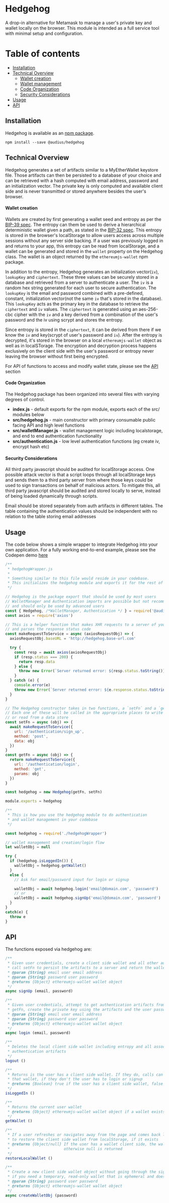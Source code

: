 # Hedgehog
A drop-in alternative for Metamask to manage a user's private key and wallet locally on the browser. This module is intended as a full service tool with minimal setup and configuration. 

Table of contents
=================

<!--ts-->
   * [Installation](#installation)
   * [Technical Overview](#technical-overview)
     * [Wallet creation](#wallet-creation)
     * [Wallet management](#wallet-management)
     * [Code Organization](#code-organization)
     * [Security Considerations](#security-considerations)
   * [Usage](#usage)
   * [API](#api)
<!--te-->


## Installation
Hedgehog is available as an [npm package](). 

`npm install --save @audius/hedgehog`

## Technical Overview

Hedgehog generates a set of artifacts similar to a MyEtherWallet keystore file. Those artifacts can then be persisted to a database of your choice and can be retrieved with a hash computed with email address, password and an initialization vector. The private key is only computed and available client side and is never transmitted or stored anywhere besides the user's browser.

#### Wallet creation

Wallets are created by first generating a wallet seed and entropy as per the [BIP-39 spec](https://github.com/bitcoin/bips/blob/master/bip-0039.mediawiki). The entropy can them be used to derive a hierarchical deterministic wallet given a path, as stated in the [BIP-32 spec](https://github.com/bitcoin/bips/blob/master/bip-0032.mediawiki). This entropy is stored in the browser's localStorage to allow users access across multiple sessions without any server side backing. If a user was previously logged in and returns to your app, this entropy can be read from localStorage, and a wallet can be generated and stored in the `wallet` property on the Hedgehog class. The wallet is an object returned by the `ethereumjs-wallet` npm package.

In addition to the entropy, Hedgehog generates an initialization vector(`iv`), `lookupKey` and `ciphertext`. These three values can be securely stored in a database and retrieved from a server to authenticate a user. The `iv` is a random hex string generated for each user to secure authentication. The `lookupKey` is the email and password combined with a pre-defined, constant, initialization vector(not the same `iv` that's stored in the database). This `lookupKey` acts as the primary key in the database to retrieve the `ciphertext` and `iv` values. The `ciphertext` is generated using an aes-256-cbc cipher with the `iv` and a key derived from a combination of the user's password and the iv using scrypt and stores the entropy. 

Since entropy is stored in the `ciphertext`, it can be derived from there if we know the `iv` and key(scrypt of user's password and `iv`). After the entropy is decrypted, it's stored in the browser on a local `ethereumjs-wallet` object as well as in localSTorage. The encryption and decryption process happens exclusively on the client side with the user's password or entropy never leaving the browser without first being encrypted.

For API of functions to access and modify wallet state, please see the [API](#api) section

#### Code Organization

The Hedgehog package has been organized into several files with varying degrees of control.

* <b>index.js</b> - default exports for the npm module, exports each of the src/ modules below
* <b>src/hedgehog.js</b> -  main constructor with primary consumable public facing API and high level functions
* <b>src/walletManager.js</b> - wallet management logic including localstorage, and end to end authentication functionality
* <b>src/authentication.js</b> - low level authentication functions (eg create iv, encrypt hash etc)

#### Security Considerations

All third party javascript should be audited for localStorage access. One possible attack vector is that a script loops through all localStorage keys and sends them to a third party server from where those keys could be used to sign transactions on behalf of malicious actors. To mitigate this, all third party javascript should be audited and stored locally to serve, instead of being loaded dynamically through scripts.

Email should be stored separately from auth artifacts in different tables. The table containing the authentication values should be independent with no relation to the table storing email addresses

## Usage

The code below shows a simple wrapper to integrate Hedgehog into your own application. For a fully working end-to-end example, please see the Codepen demo [here](http://www.google.com)
```js
/**
 * hedgehogWrapper.js
 * 
 * Something similar to this file would reside in your codebase.
 * This initializes the hedgehog module and exports it for the rest of your project to consume
 */

// Hedgehog is the package export that should be used by most users
// WalletManager and Authentication imports are possible but not recommended
// and should only be used by advanced users
const { Hedgehog, /*WalletManager, Authentication */ } = require('@audius/hedgehog')
const axios = require('axios')

// This is a helper function that makes XHR requests to a server of your choice
// and parses the response status code
const makeRequestToService = async (axiosRequestObj) => {
  axiosRequestObj.baseURL = 'http://hedgehog.base-url.com'

  try {
    const resp = await axios(axiosRequestObj)
    if (resp.status === 200) {
      return resp.data
    } else {
      throw new Error(`Server returned error: ${resp.status.toString()} ${resp.data['error']}`)
    }
  } catch (e) {
    console.error(e)
    throw new Error(`Server returned error: ${e.response.status.toString()} ${e.response.data['error']}`)
  }
}

// The Hedgehog constructor takes in two functions, a `setFn` and a `getFn`. 
// Each one of these will be called in the appropriate places to write to
// or read from a data store
const setFn = async (obj) => {
  await makeRequestToService({
    url: '/authentication/sign_up',
    method: 'post',
    data: obj
  })
}
const getFn = async (obj) => {
  return makeRequestToService({
    url: '/authentication/login',
    method: 'get',
    params: obj
  })
}

const hedgehog = new Hedgehog(getFn, setFn)

module.exports = hedgehog

```

```js
/**
 * This is how you use the hedgehog module to do authentication
 * and wallet management in your codebase
 */

const hedgehog = require('./hedgehogWrapper')

// wallet management and creation/login flow
let walletObj = null

try {
  if (hedgehog.isLoggedIn()) {
    walletObj = hedgehog.getWallet()
  }
  else {
    // Ask for email/password input for login or signup

    walletObj = await hedgehog.login('email@domain.com', 'password')
    // or
    walletObj = await hedgehog.signUp('email@domain.com', 'password')
  }
}
catch(e) {
  throw e
}
```

## API

The functions exposed via hedgehog are:

  ```js
  /**
   * Given user credentials, create a client side wallet and all other authentication artifacts,
   * call setFn to persist the artifacts to a server and return the wallet object
   * @param {String} email user email address
   * @param {String} password user password
   * @returns {Object} ethereumjs-wallet wallet object
   */
async signUp (email, password)

/**
   * Given user credentials, attempt to get authentication artifacts from server using
   * getFn, create the private key using the artifacts and the user password
   * @param {String} email user email address
   * @param {String} password user password
   * @returns {Object} ethereumjs-wallet wallet object
   */
async login (email, password)

/**
   * Deletes the local client side wallet including entropy and all associated
   * authentication artifacts
   */
logout ()

/**
   * Returns is the user has a client side wallet. If they do, calls can be made against
   * that wallet, if they don't the user has to login or signup
   * @returns {Boolean} true if the user has a client side wallet, false otherwise
   */
isLoggedIn ()

/**
   * Returns the current user wallet
   * @returns {Object} ethereumjs-wallet wallet object if a wallet exists, otherwise null
   */
getWallet ()

/**
   * If a user refreshes or navigates away from the page and comes back later, this attempts
   * to restore the client side wallet from localStorage, if it exists
   * @returns {Object/null} If the user has a wallet client side, the wallet object is returned,
   *                        otherwise null is returned
   */
restoreLocalWallet ()

/**
   * Create a new client side wallet object without going through the signup flow. This is useful
   * if you need a temporary, read-only wallet that is ephemeral and does not need to be persisted
   * @param {String} password user password
   * @returns {Object} ethereumjs-wallet wallet object
   */
async createWalletObj (password)
```
